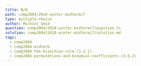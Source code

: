 ```yaml
---
title: N/A
path: comp2804/2018-winter-midterm/7
type: multiple-choice
author: Michiel Smid
question: comp2804/2018-winter-midterm/7/question.ts
solution: comp2804/2018-winter-midterm/7/solution.md
tags:
  - comp2804
  - comp2804-midterm
  - comp2804-the-bijection-rule-(3.2.1)
  - comp2804-permutations-and-binomial-coefficients-(3.6.2)
---
```


